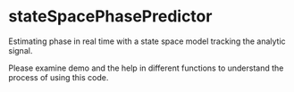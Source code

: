# stateSpacePhasePredictor
Estimating phase in real time with a state space model tracking the analytic signal.
 
Please examine demo and the help in different functions to understand the process of using this code.
